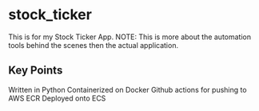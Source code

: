 # stock_ticker
This is for my Stock Ticker App. 
NOTE: This is more about the automation tools behind the scenes then the actual application.  

Key Points
-------------
Written in Python
Containerized on Docker
Github actions for pushing to AWS ECR
Deployed onto ECS

